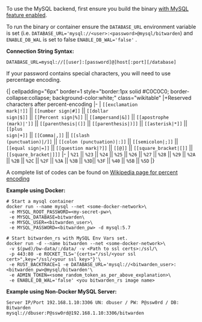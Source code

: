 To use the MySQL backend, first ensure you build the binary [with MySQL feature enabled](https://github.com/dani-garcia/bitwarden_rs/wiki/Building-binary#mysql-backend).

To run the binary or container ensure the ```DATABASE_URL``` environment variable is set (i.e. ```DATABASE_URL='mysql://<user>:<password>@mysql/bitwarden```) and ```ENABLE_DB_WAL``` is set to false ```ENABLE_DB_WAL='false'``` .

**Connection String Syntax:**
```
DATABASE_URL=mysql://[[user]:[password]@]host[:port][/database]
```
If your password contains special characters, you will need to use percentage encoding.

{| cellpadding="6px" border=1 style="border:1px solid #C0C0C0; border-collapse:collapse; background-color:white;" class="wikitable"
|+Reserved characters after percent-encoding
|-
| <code>[[exclamation mark|!]]</code> || <code>[[number sign|#]]</code> || <code>[[dollar sign|$]]</code> || <code>[[Percent sign|%]]</code> || <code>[[ampersand|&]]</code> || <code>[[apostrophe (mark)|']]</code> || <code>[[parenthesis|(]]</code> || <code>[[parenthesis|)]]</code> || <code>[[asterisk|<nowiki>*</nowiki>]]</code> || <code>[[plus sign|+]]</code> || <code>[[Comma|,]]</code> || <code>[[slash (punctuation)|/]]</code> || <code>[[colon (punctuation)|:]]</code> || <code>[[semicolon|;]]</code> || <code>[[equal sign|=]]</code> || <code>[[question mark|?]]</code> || <code>[[@]]</code> || <code>[[square_bracket|[]]</code> || <code>[[square_bracket|<nowiki>]</nowiki>]]</code>
|-
| <code>%21</code> || <code>%23</code> || <code>%24</code> || <code>%25</code> || <code>%26</code> || <code>%27</code> || <code>%28</code> || <code>%29</code> || <code>%2A</code> || <code>%2B</code> || <code>%2C</code> || <code>%2F</code> || <code>%3A</code> || <code>%3B</code> || <code>%3D</code>|| <code>%3F</code> || <code>%40</code> || <code>%5B</code> || <code>%5D</code>
|}

A complete list of codes can be found on [Wikipedia page for percent encoding](https://en.wikipedia.org/wiki/Percent-encoding#Percent-encoding_reserved_characters)

**Example using Docker:**
```
# Start a mysql container
docker run --name mysql --net <some-docker-network>\
 -e MYSQL_ROOT_PASSWORD=<my-secret-pw>\
 -e MYSQL_DATABASE=bitwarden\
 -e MYSQL_USER=<bitwarden_user>\
 -e MYSQL_PASSWORD=<bitwarden_pw> -d mysql:5.7

# Start bitwarden_rs with MySQL Env Vars set.
docker run -d --name bitwarden --net <some-docker-network>\
 -v $(pwd)/bw-data/:/data/ -v <Path to ssl certs>:/ssl/\
 -p 443:80 -e ROCKET_TLS='{certs="/ssl/<your ssl cert>",key="/ssl/<your ssl key>"}'\
 -e RUST_BACKTRACE=1 -e DATABASE_URL='mysql://<bitwarden_user>:<bitwarden_pw>@mysql/bitwarden'\
 -e ADMIN_TOKEN=<some_random_token_as_per_above_explanation>\
 -e ENABLE_DB_WAL='false' <you bitwarden_rs image name>
```

**Example using Non-Docker MySQL Server:**

```
Server IP/Port 192.168.1.10:3306 UN: dbuser / PW: P@ssw0rd / DB: Bitwarden
mysql://dbuser:P@ssw0rd@192.168.1.10:3306/bitwarden
```
